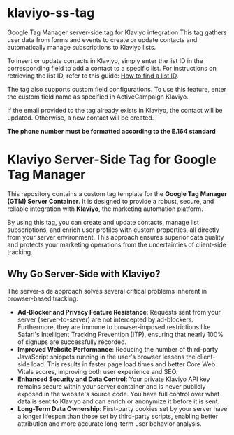 # klaviyo-ss-tag

Google Tag Manager server-side tag for Klaviyo integration
This tag gathers user data from forms and events to create or update contacts and automatically manage subscriptions to Klaviyo lists.

To insert or update contacts in Klaviyo, simply enter the list ID in the corresponding field to add a contact to a specific list. For instructions on retrieving the list ID, refer to this guide:  <a href="https://help.klaviyo.com/hc/en-us/articles/115005078647" target="_blank">How to find a list ID</a>.

The tag also supports custom field configurations. To use this feature, enter the custom field name as specified in ActiveCampaign Klaviyo.

If the email provided to the tag already exists in Klaviyo, the contact will be updated. Otherwise, a new contact will be created.

<b>The phone number must be formatted according to the E.164 standard</b>

<h1>Klaviyo Server-Side Tag for Google Tag Manager</h1>

<p>This repository contains a custom tag template for the <strong>Google Tag Manager (GTM) Server Container</strong>. It is designed to provide a robust, secure, and reliable integration with <strong>Klaviyo</strong>, the marketing automation platform.</p>

<p>By using this tag, you can create and update contacts, manage list subscriptions, and enrich user profiles with custom properties, all directly from your server environment. This approach ensures superior data quality and protects your marketing operations from the uncertainties of client-side tracking.</p>

<h2>Why Go Server-Side with Klaviyo?</h2>
<p>The server-side approach solves several critical problems inherent in browser-based tracking:</p>
    <ul>
            <li><strong>Ad-Blocker and Privacy Feature Resistance</strong>: Requests sent from your server (server-to-server) are not intercepted by ad-blockers. Furthermore, they are immune to browser-imposed restrictions like Safari's Intelligent Tracking Prevention (ITP), ensuring that nearly 100% of signups are successfully recorded.</li>
            <li><strong>Improved Website Performance</strong>: Reducing the number of third-party JavaScript snippets running in the user's browser lessens the client-side load. This results in faster page load times and better Core Web Vitals scores, improving both user experience and SEO.</li>
            <li><strong>Enhanced Security and Data Control</strong>: Your private Klaviyo API key remains secure within your server container and is never publicly exposed in the website's source code. You have full control over what data is sent to Klaviyo and can enrich or anonymize it before it is sent.</li>
            <li><strong>Long-Term Data Ownership</strong>: First-party cookies set by your server have a longer lifespan than those set by third-party scripts, enabling better attribution and more accurate long-term user behavior analysis.</li>
    </ul>